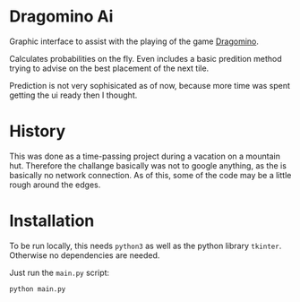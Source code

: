# Dragomino Ai

Graphic interface to assist with the playing of the game [Dragomino](https://www.spiel-des-jahres.de/spiele/dragomino/).

Calculates probabilities on the fly. 
Even includes a basic predition method trying to advise on the best placement of the next tile.

Prediction is not very sophisicated as of now, because more time was spent getting the ui ready then I thought.

# History
This was done as a time-passing project during a vacation on a mountain hut. 
Therefore the challange basically was not to google anything, as the is basically no network connection.
As of this, some of the code may be a little rough around the edges.

# Installation
To be run locally, this needs `python3` as well as the python library `tkinter`.
Otherwise no dependencies are needed.

Just run the `main.py` script:
```
python main.py
```
